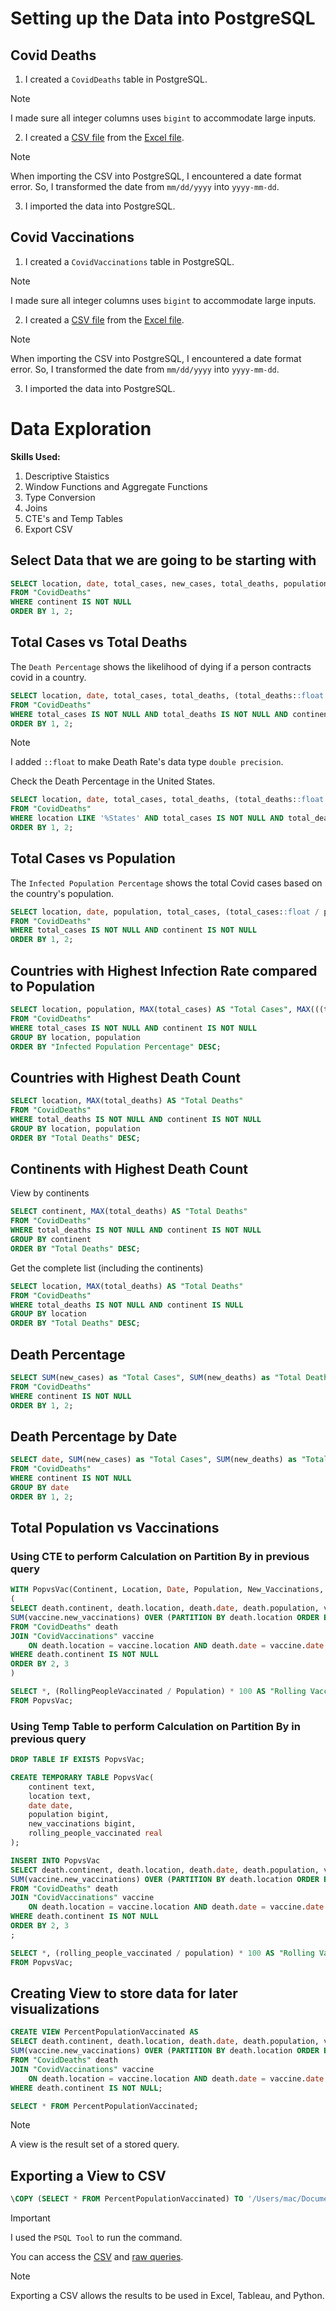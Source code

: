 # Setting up the Data into PostgreSQL

## Covid Deaths
1. I created a ```CovidDeaths``` table in PostgreSQL.

> [!NOTE]
> I made sure all integer columns uses ```bigint``` to accommodate large inputs.

2. I created a [CSV file](/datasets/covid_deaths.csv) from the [Excel file](/datasets/covid_deaths.xlsx).

> [!NOTE]
> When importing the CSV into PostgreSQL, I encountered a date format error. So, I transformed the date from ```mm/dd/yyyy``` into ```yyyy-mm-dd```.

3. I imported the data into PostgreSQL.

## Covid Vaccinations
1. I created a ```CovidVaccinations``` table in PostgreSQL.

> [!NOTE]
> I made sure all integer columns uses ```bigint``` to accommodate large inputs.

2. I created a [CSV file](/datasets/covid_vaccinations.csv) from the [Excel file](/datasets/covid_vaccinations.xlsx).

> [!NOTE]
> When importing the CSV into PostgreSQL, I encountered a date format error. So, I transformed the date from ```mm/dd/yyyy``` into ```yyyy-mm-dd```.

3. I imported the data into PostgreSQL.

# Data Exploration
**Skills Used:**
1. Descriptive Staistics
2. Window Functions and Aggregate Functions
3. Type Conversion
4. Joins
5. CTE's and Temp Tables
6. Export CSV

## Select Data that we are going to be starting with
```sql
SELECT location, date, total_cases, new_cases, total_deaths, population
FROM "CovidDeaths"
WHERE continent IS NOT NULL
ORDER BY 1, 2;
```

## Total Cases vs Total Deaths
The ```Death Percentage``` shows the likelihood of dying if a person contracts covid in a country.

```sql
SELECT location, date, total_cases, total_deaths, (total_deaths::float / total_cases::float) * 100 AS "Death Percentage" 
FROM "CovidDeaths"
WHERE total_cases IS NOT NULL AND total_deaths IS NOT NULL AND continent IS NOT NULL
ORDER BY 1, 2;
```
> [!NOTE]
> I added ```::float``` to make Death Rate's data type ```double precision```.

Check the Death Percentage in the United States.
```sql
SELECT location, date, total_cases, total_deaths, (total_deaths::float / total_cases::float) * 100 AS "Death Percentage" 
FROM "CovidDeaths"
WHERE location LIKE '%States' AND total_cases IS NOT NULL AND total_deaths IS NOT NULL AND continent IS NOT NULL
ORDER BY 1, 2;
```

## Total Cases vs Population
The ```Infected Population Percentage``` shows the total Covid cases based on the country's population.

```sql
SELECT location, date, population, total_cases, (total_cases::float / population::float) * 100 AS "Infected Population Percentage" 
FROM "CovidDeaths"
WHERE total_cases IS NOT NULL AND continent IS NOT NULL
ORDER BY 1, 2;
```

## Countries with Highest Infection Rate compared to Population
```sql
SELECT location, population, MAX(total_cases) AS "Total Cases", MAX(((total_cases::float / population::float))) * 100 AS "Infected Population Percentage" 
FROM "CovidDeaths"
WHERE total_cases IS NOT NULL AND continent IS NOT NULL
GROUP BY location, population
ORDER BY "Infected Population Percentage" DESC;
```

## Countries with Highest Death Count
```sql
SELECT location, MAX(total_deaths) AS "Total Deaths"
FROM "CovidDeaths"
WHERE total_deaths IS NOT NULL AND continent IS NOT NULL
GROUP BY location, population
ORDER BY "Total Deaths" DESC;
```


## Continents with Highest Death Count
View by continents
```sql
SELECT continent, MAX(total_deaths) AS "Total Deaths"
FROM "CovidDeaths"
WHERE total_deaths IS NOT NULL AND continent IS NOT NULL
GROUP BY continent
ORDER BY "Total Deaths" DESC;
```

Get the complete list (including the continents)
```sql
SELECT location, MAX(total_deaths) AS "Total Deaths"
FROM "CovidDeaths"
WHERE total_deaths IS NOT NULL AND continent IS NULL
GROUP BY location
ORDER BY "Total Deaths" DESC;
```

## Death Percentage
```sql
SELECT SUM(new_cases) as "Total Cases", SUM(new_deaths) as "Total Deaths", SUM(new_deaths)/SUM(new_cases) * 100 AS "Death Percentage"
FROM "CovidDeaths"
WHERE continent IS NOT NULL
ORDER BY 1, 2;
```

## Death Percentage by Date
```sql
SELECT date, SUM(new_cases) as "Total Cases", SUM(new_deaths) as "Total Deaths", SUM(new_deaths)/SUM(new_cases) * 100 AS "Death Percentage"
FROM "CovidDeaths"
WHERE continent IS NOT NULL
GROUP BY date
ORDER BY 1, 2;
```

## Total Population vs Vaccinations

### Using CTE to perform Calculation on Partition By in previous query
```sql
WITH PopvsVac(Continent, Location, Date, Population, New_Vaccinations, RollingPeopleVaccinated) AS
(
SELECT death.continent, death.location, death.date, death.population, vaccine.new_vaccinations,
SUM(vaccine.new_vaccinations) OVER (PARTITION BY death.location ORDER BY death.location, death.date) AS "Rolling People Vaccinated"
FROM "CovidDeaths" death
JOIN "CovidVaccinations" vaccine
    ON death.location = vaccine.location AND death.date = vaccine.date
WHERE death.continent IS NOT NULL
ORDER BY 2, 3
)

SELECT *, (RollingPeopleVaccinated / Population) * 100 AS "Rolling Vaccination Percentage"
FROM PopvsVac;
```

### Using Temp Table to perform Calculation on Partition By in previous query
```sql
DROP TABLE IF EXISTS PopvsVac;

CREATE TEMPORARY TABLE PopvsVac(
    continent text,
    location text,
    date date,
    population bigint,
    new_vaccinations bigint,
    rolling_people_vaccinated real
);

INSERT INTO PopvsVac
SELECT death.continent, death.location, death.date, death.population, vaccine.new_vaccinations,
SUM(vaccine.new_vaccinations) OVER (PARTITION BY death.location ORDER BY death.location, death.date) AS "Rolling People Vaccinated"
FROM "CovidDeaths" death
JOIN "CovidVaccinations" vaccine
    ON death.location = vaccine.location AND death.date = vaccine.date
WHERE death.continent IS NOT NULL
ORDER BY 2, 3
;

SELECT *, (rolling_people_vaccinated / population) * 100 AS "Rolling Vaccination Percentage"
FROM PopvsVac;
```

## Creating View to store data for later visualizations
```sql
CREATE VIEW PercentPopulationVaccinated AS
SELECT death.continent, death.location, death.date, death.population, vaccine.new_vaccinations,
SUM(vaccine.new_vaccinations) OVER (PARTITION BY death.location ORDER BY death.location, death.date) AS "Rolling People Vaccinated"
FROM "CovidDeaths" death
JOIN "CovidVaccinations" vaccine
    ON death.location = vaccine.location AND death.date = vaccine.date
WHERE death.continent IS NOT NULL;

SELECT * FROM PercentPopulationVaccinated;
```

> [!NOTE]
> A view is the result set of a stored query.

## Exporting a View to CSV
```sql
\COPY (SELECT * FROM PercentPopulationVaccinated) TO '/Users/mac/Documents/github/analytics-portfolio/projects/covid/covid_percentpopulationvaccinated.csv' DELIMITER ',' CSV HEADER;
```

> [!IMPORTANT]
> I used the ```PSQL Tool``` to run the command.

You can access the [CSV](/projects/covid/covid_percentpopulationvaccinated.csv) and [raw queries](/projects/covid/queries.sql).

> [!NOTE]
> Exporting a CSV allows the results to be used in Excel, Tableau, and Python.